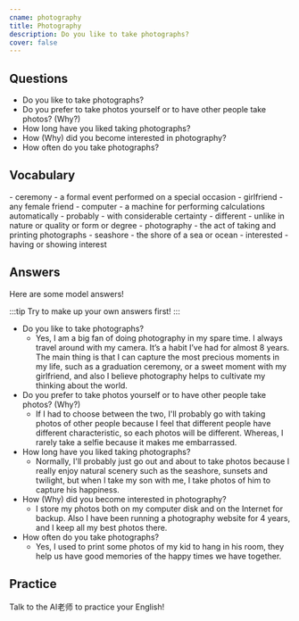 ```yaml
---
cname: photography
title: Photography
description: Do you like to take photographs?
cover: false
---
```

<banner></banner>

## Questions

- Do you like to take photographs?
- Do you prefer to take photos yourself or to have other people take photos? (Why?)
- How long have you liked taking photographs?
- How (Why) did you become interested in photography?
- How often do you take photographs?

## Vocabulary

<vocab-list>
- ceremony
  - a formal event performed on a special occasion
- girlfriend
  - any female friend
- computer
  - a machine for performing calculations automatically  
- probably
  - with considerable certainty
- different
  - unlike in nature or quality or form or degree
- photography
  - the act of taking and printing photographs  
- seashore
  - the shore of a sea or ocean  
- interested
  - having or showing interest

<!-- blank -->

</vocab-list>

## Answers
Here are some model answers!

:::tip
Try to make up your own answers first!
:::

- Do you like to take photographs?
  - Yes, I am a big fan of doing photography in my spare time. I always travel around with my camera. It’s a habit I’ve had for almost 8 years. The main thing is that I can capture the most precious moments in my life, such as a graduation ceremony, or a sweet moment with my girlfriend, and also I believe photography helps to cultivate my thinking about the world.
- Do you prefer to take photos yourself or to have other people take photos? (Why?)
  - If I had to choose between the two, I&#39;ll probably go with taking photos of other people because I feel that different people have different characteristic, so each photos will be different. Whereas, I rarely take a selfie because it makes me embarrassed.
- How long have you liked taking photographs?
  - Normally, I&#39;ll probably just go out and about to take photos because I really enjoy natural scenery such as the seashore, sunsets and twilight, but when I take my son with me, I take photos of him to capture his happiness.
- How (Why) did you become interested in photography?
  - I store my photos both on my computer disk and on the Internet for backup. Also I have been running a photography website for 4 years, and I keep all my best photos there.
- How often do you take photographs?
  - Yes, I used to print some photos of my kid to hang in his room, they help us have good memories of the happy times we have together.

## Practice
Talk to the AI老师 to practice your English!
<qrfooter></qrfooter>




